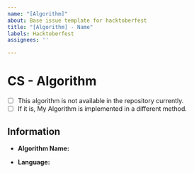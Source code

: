 ```yaml
---
name: "[Algorithm]"
about: Base issue template for hacktoberfest
title: "[Algorithm] - Name"
labels: Hacktoberfest
assignees: ''

---
```


# CS - Algorithm
- [ ]  This algorithm is not available in the repository currently.
- [ ] If it is, My Algorithm is implemented in a different method.

##  Information

- **Algorithm Name:**

- **Language:**
